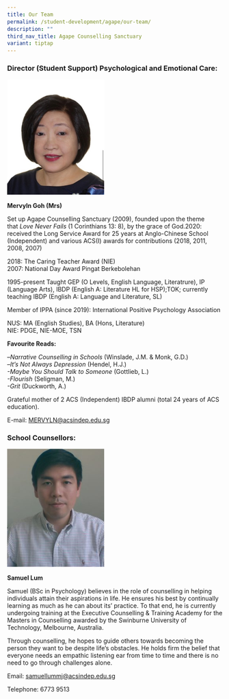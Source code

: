 ```yaml
---
title: Our Team
permalink: /student-development/agape/our-team/
description: ""
third_nav_title: Agape Counselling Sanctuary
variant: tiptap
---
```

<h3>Director (Student Support) Psychological and Emotional Care:</h3>
<div class="isomer-image-wrapper">
<img style="width:45%" height="auto" width="100%" src="/images/Mervlyn-Goh.jpg">
</div>
<p><strong>Mervyln Goh (Mrs)</strong>
</p>
<p>Set up Agape Counselling Sanctuary (2009), founded upon the theme that&nbsp;<em>Love Never Fails</em>&nbsp;(1
Corinthians 13: 8), by the grace of God.2020: received the Long Service
Award for 25 years at Anglo-Chinese School (Independent) and various ACS(I)
awards for contributions (2018, 2011, 2008, 2007)</p>
<p>2018: The Caring Teacher Award (NIE)
<br>2007: National Day Award Pingat Berkebolehan</p>
<p>1995-present Taught GEP (O Levels, English Language, Literatrure), IP
(Language Arts), IBDP (English A: Literature HL for HSP);TOK; currently
teaching IBDP (English A: Language and Literature, SL)</p>
<p>Member of IPPA (since 2019): International Positive Psychology Association</p>
<p>NUS: MA (English Studies), BA (Hons, Literature)
<br>NIE: PDGE, NIE-MOE, TSN</p>
<p><strong>Favourite Reads:</strong>
</p>
<p>–<em>Narrative Counselling in Schools</em>&nbsp;(Winslade, J.M. &amp;
Monk, G.D.)
<br>–<em>It’s Not Always Depression</em>&nbsp;(Hendel, H.J.)
<br><em>-Maybe You Should Talk to Someone</em>&nbsp;(Gottlieb, L.)
<br><em>-Flourish</em>&nbsp;(Seligman, M.)
<br><em>-Grit</em>&nbsp;(Duckworth, A.)</p>
<p>Grateful mother of 2 ACS (Independent) IBDP alumni (total 24 years of
ACS education).</p>
<p>E-mail:&nbsp;<a href="mailto:MERVYLN@acsindep.edu.sg" rel="noopener noreferrer nofollow" target="_blank">MERVYLN@acsindep.edu.sg</a>
</p>
<h3>School Counsellors:</h3>
<div class="isomer-image-wrapper">
<img style="width:45%" height="auto" width="100%" src="/images/Samuel-Lum-e1614669832723-248x300.jpg">
</div>
<p><strong>Samuel Lum</strong>
</p>
<p>Samuel (BSc in Psychology) believes in the role of counselling in helping
individuals attain their aspirations in life. He ensures his best by continually
learning as much as he can about its’ practice. To that end, he is currently
undergoing training at the Executive Counselling &amp; Training Academy
for the Masters in Counselling awarded by the Swinburne University of Technology,
Melbourne, Australia.</p>
<p>Through counselling, he hopes to guide others towards becoming the person
they want to be despite life’s obstacles. He holds firm the belief that
everyone needs an empathic listening ear from time to time and there is
no need to go through challenges alone.</p>
<p>Email:&nbsp;<a href="mailto:samuellummj@acsindep.edu.sg" rel="noopener noreferrer nofollow" target="_blank">samuellummj@acsindep.edu.sg</a>
</p>
<p>Telephone: 6773 9513</p>